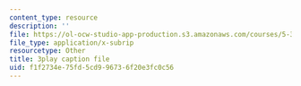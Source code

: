 ```yaml
---
content_type: resource
description: ''
file: https://ol-ocw-studio-app-production.s3.amazonaws.com/courses/5-310-laboratory-chemistry-fall-2019/f1f2734e75fd5cd996736f20e3fc0c56_sV_yiHbMUF8.vtt
file_type: application/x-subrip
resourcetype: Other
title: 3play caption file
uid: f1f2734e-75fd-5cd9-9673-6f20e3fc0c56
---
```

